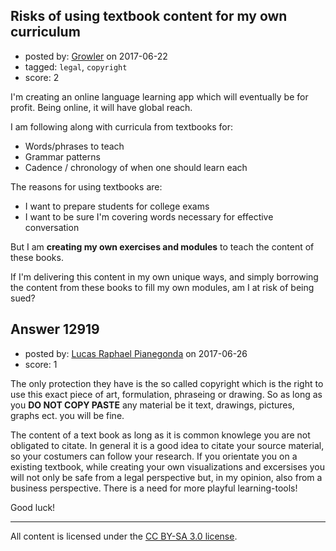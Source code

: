 ## Risks of using textbook content for my own curriculum

- posted by: [Growler](https://stackexchange.com/users/238615/growler) on 2017-06-22
- tagged: `legal`, `copyright`
- score: 2

<p>I'm creating an online language learning app which will eventually be for profit. Being online, it will have global reach.</p>

<p>I am following along with curricula from textbooks for:</p>

<ul>
<li>Words/phrases to teach</li>
<li>Grammar patterns</li>
<li>Cadence / chronology of when one should learn each</li>
</ul>

<p>The reasons for using textbooks are:</p>

<ul>
<li>I want to prepare students for college exams</li>
<li>I want to be sure I'm covering words necessary for effective conversation</li>
</ul>

<p>But I am <strong>creating my own exercises and modules</strong> to teach the content of these books. </p>

<p>If I'm delivering this content in my own unique ways, and simply borrowing the content from these books to fill my own modules, am I at risk of being sued?</p>



## Answer 12919

- posted by: [Lucas Raphael Pianegonda](https://stackexchange.com/users/10909545/lucas-raphael-pianegonda) on 2017-06-26
- score: 1

<p>The only protection they have is the so called copyright which is the right to use this exact piece of art, formulation, phraseing or drawing. So as long as you <strong>DO NOT COPY PASTE</strong> any material be it text, drawings, pictures, graphs ect. you will be fine. </p>

<p>The content of a text book as long as it is common knowlege you are not obligated to citate. In general it is a good idea to citate your source material, so your costumers can follow your research. If you orientate you on a existing textbook, while creating your own visualizations and excersises you will not only be safe from a legal perspective but, in my opinion, also from a business perspective. There is a need for more playful learning-tools!</p>

<p>Good luck!</p>




---

All content is licensed under the [CC BY-SA 3.0 license](https://creativecommons.org/licenses/by-sa/3.0/).
